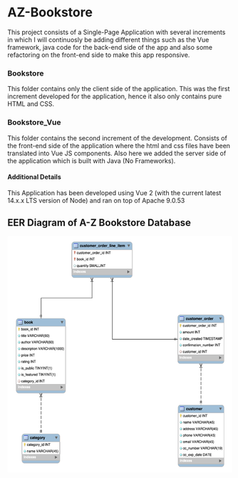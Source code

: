 # AZ-Bookstore

This project consists of a Single-Page Application with several increments in which I will continuosly be adding different things such as the Vue framework, java code for the back-end side of the app and also some refactoring on the front-end side to make this app responsive.
### Bookstore
This folder contains only the client side of the application. This was the first increment developed for the application, hence it also only contains pure HTML and CSS.

### Bookstore_Vue
This folder contains the second increment of the development. Consists of the front-end side of the application where the html and css files have been translated into Vue JS components. Also here we added the server side of the application which is built with Java (No Frameworks).

#### Additional Details
This Application has been developed using Vue 2 (with the current latest 14.x.x LTS version of Node) and ran on top of Apache 9.0.53

## EER Diagram of A-Z Bookstore Database
<p align="center">
    <img src="https://github.com/Jplaudir8/AZ-Bookstore/blob/main/EER%20Bookstore%20Diagram.png" height="530" alt="EER Diagram" title="EER Diagram">
</p>
